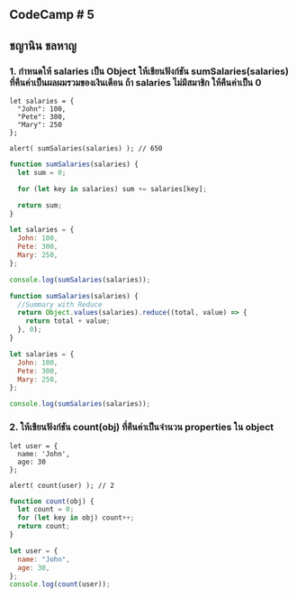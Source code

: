 ## CodeCamp # 5

## ชญานิน ชลหาญ

### 1. กำหนดให้ salaries เป็น Object ให้เขียนฟังก์ชัน sumSalaries(salaries) ที่คืนค่าเป็นผลผมรวมของเงินเดือน ถ้า salaries ไม่มีสมาชิก ให้คืนค่าเป็น 0

```
let salaries = {
  "John": 100,
  "Pete": 300,
  "Mary": 250
};

alert( sumSalaries(salaries) ); // 650
```

```javascript
function sumSalaries(salaries) {
  let sum = 0;

  for (let key in salaries) sum += salaries[key];

  return sum;
}

let salaries = {
  John: 100,
  Pete: 300,
  Mary: 250,
};

console.log(sumSalaries(salaries));
```

```javascript
function sumSalaries(salaries) {
  //Summary with Reduce
  return Object.values(salaries).reduce((total, value) => {
    return total + value;
  }, 0);
}

let salaries = {
  John: 100,
  Pete: 300,
  Mary: 250,
};

console.log(sumSalaries(salaries));
```

### 2. ให้เขียนฟังก์ชัน count(obj) ที่คืนค่าเป็นจำนวน properties ใน object

```
let user = {
  name: 'John',
  age: 30
};

alert( count(user) ); // 2
```

```javascript
function count(obj) {
  let count = 0;
  for (let key in obj) count++;
  return count;
}

let user = {
  name: "John",
  age: 30,
};
console.log(count(user));
```
